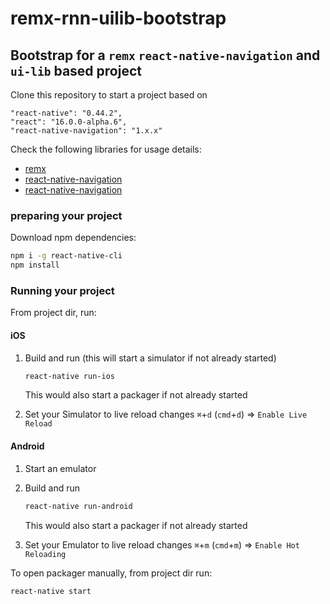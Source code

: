 # remx-rnn-uilib-bootstrap

## Bootstrap for a `remx` `react-native-navigation` and `ui-lib` based project

Clone this repository to start a project based on

```
"react-native": "0.44.2",
"react": "16.0.0-alpha.6",
"react-native-navigation": "1.x.x"
```


Check the following libraries for usage details:

* [remx](https://github.com/wix/remx)
* [react-native-navigation](https://github.com/wix/react-native-navigation/wiki)
* [react-native-navigation](https://github.com/wix/react-native-ui-lib)


### preparing your project

Download npm dependencies:

```sh
npm i -g react-native-cli
npm install
```

### Running your project

From project dir, run:

#### iOS
1. Build and run (this will start a simulator if not already started)

	```sh
	react-native run-ios
	```
	This would also start a packager if not already started

2. Set your Simulator to live reload changes `⌘`+`d`  (`cmd`+`d`) => `Enable Live Reload`



#### Android
1. Start an emulator
2. Build and run

	```sh
	react-native run-android
	```
	This would also start a packager if not already started


3. Set your Emulator to live reload changes `⌘`+`m`  (`cmd`+`m`) => `Enable Hot Reloading`

To open packager manually, from project dir run:

```sh
react-native start
```


